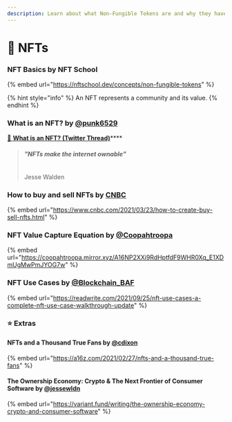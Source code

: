 ```yaml
---
description: Learn about what Non-Fungible Tokens are and why they have so much potential.
---
```


# 🎨 NFTs

### NFT Basics by NFT School

{% embed url="https://nftschool.dev/concepts/non-fungible-tokens" %}

{% hint style="info" %}
An NFT represents a community and its value.&#x20;
{% endhint %}

### What is an NFT? by [@punk6529](https://twitter.com/punk6529)

[🧵 ](https://twitter.com/punk6529/status/1451896453065023493)[**What is an NFT?  (Twitter Thread)**](https://twitter.com/punk6529/status/1451896453065023493)****



> #### _"NFTs make the internet ownable"_
>
> \
> Jesse Walden



### How to buy and sell NFTs by [CNBC](https://www.cnbc.com)

{% embed url="https://www.cnbc.com/2021/03/23/how-to-create-buy-sell-nfts.html" %}

### NFT Value Capture Equation by [@Coopahtroopa](https://twitter.com/Cooopahtroopa)

{% embed url="https://coopahtroopa.mirror.xyz/A16NP2XXi9RdHptfdF9WHR0Xq_E1XDmUgMwPmJYOG7w" %}

### NFT Use Cases by [@Blockchain\_BAF](https://twitter.com/Blockchain\_BAF)

{% embed url="https://readwrite.com/2021/09/25/nft-use-cases-a-complete-nft-use-case-walkthrough-update" %}

###

### ⭐️ Extras

#### NFTs and a Thousand True Fans by [@cdixon](https://twitter.com/cdixon)

{% embed url="https://a16z.com/2021/02/27/nfts-and-a-thousand-true-fans" %}

#### The Ownership Economy: Crypto & The Next Frontier of Consumer Software by [@jessewldn](https://twitter.com/jessewldn)

{% embed url="https://variant.fund/writing/the-ownership-economy-crypto-and-consumer-software" %}
